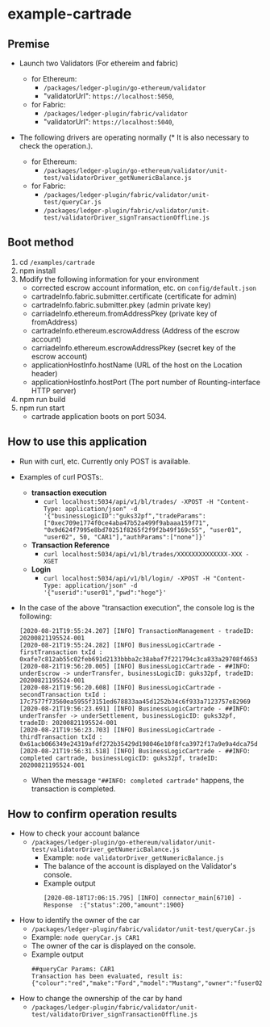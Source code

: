 # example-cartrade

## Premise
- Launch two Validators (For ethereim and fabric)
	- for Ethereum:
		- `/packages/ledger-plugin/go-ethereum/validator`
		- "validatorUrl": `https://localhost:5050`,
	- for Fabric:
		- `/packages/ledger-plugin/fabric/validator`
		- "validatorUrl": `https://localhost:5040`,

- The following drivers are operating normally (* It is also necessary to check the operation.).
	- for Ethereum:
		- `/packages/ledger-plugin/go-ethereum/validator/unit-test/validatorDriver_getNumericBalance.js`
	- for Fabric:
		- `/packages/ledger-plugin/fabric/validator/unit-test/queryCar.js`
		- `/packages/ledger-plugin/fabric/validator/unit-test/validatorDriver_signTransactionOffline.js`

## Boot method
1. cd `/examples/cartrade`
1. npm install
1. Modify the following information for your environment
	- corrected escrow account information, etc. on `config/default.json`
	- cartradeInfo.fabric.submitter.certificate (certificate for admin)
	- cartradeInfo.fabric.submitter.pkey (admin private key)
	- carriadeInfo.ethereum.fromAddressPkey (private key of fromAddress)
	- cartradeInfo.ethereum.escrowAddress (Address of the escrow account)
	- carriadeInfo.ethereum.escrowAddressPkey (secret key of the escrow account)
	- applicationHostInfo.hostName (URL of the host on the Location header)
	- applicationHostInfo.hostPort (The port number of Rounting-interface HTTP server)
1. npm run build
1. npm run start
	- cartrade application boots on port 5034.

## How to use this application
- Run with curl, etc. Currently only POST is available.
- Examples of curl POSTs:.
	- **transaction execution**
		- `curl localhost:5034/api/v1/bl/trades/ -XPOST -H "Content-Type: application/json" -d '{"businessLogicID":"guks32pf","tradeParams":["0xec709e1774f0ce4aba47b52a499f9abaaa159f71", "0x9d624f7995e8bd70251f8265f2f9f2b49f169c55", "user01", "user02", 50, "CAR1"],"authParams":["none"]}'`
	- **Transaction Reference**
		- `curl localhost:5034/api/v1/bl/trades/XXXXXXXXXXXXXX-XXX -XGET`
	- **Login**
		- `curl localhost:5034/api/v1/bl/login/ -XPOST -H "Content-Type: application/json" -d '{"userid":"user01","pwd":"hoge"}'`

- In the case of the above "transaction execution", the console log is the following:
	```
	[2020-08-21T19:55:24.207] [INFO] TransactionManagement - tradeID: 20200821195524-001
	[2020-08-21T19:55:24.282] [INFO] BusinessLogicCartrade - firstTransaction txId : 0xafe7c812ab55c02feb691d2133bbba2c38abaf7f221794c3ca833a29708f4653
	[2020-08-21T19:56:20.005] [INFO] BusinessLogicCartrade - ##INFO: underEscrow -> underTransfer, businessLogicID: guks32pf, tradeID: 20200821195524-001
	[2020-08-21T19:56:20.608] [INFO] BusinessLogicCartrade - secondTransaction txId : 17c7577f73560ea5955f3151ed678833aa45d1252b34c6f933a7123757e82969
	[2020-08-21T19:56:23.691] [INFO] BusinessLogicCartrade - ##INFO: underTransfer -> underSettlement, businessLogicID: guks32pf, tradeID: 20200821195524-001
	[2020-08-21T19:56:23.703] [INFO] BusinessLogicCartrade - thirdTransaction txId : 0x61acb066349e24319afdf272b35429d198046e10f8fca3972f17a9e9a4dca75d
	[2020-08-21T19:56:31.518] [INFO] BusinessLogicCartrade - ##INFO: completed cartrade, businessLogicID: guks32pf, tradeID: 20200821195524-001
	```
	- When the message `"##INFO: completed cartrade"` happens, the transaction is completed.

## How to confirm operation results
- How to check your account balance
	- `/packages/ledger-plugin/go-ethereum/validator/unit-test/validatorDriver_getNumericBalance.js`
		- Example: `node validatorDriver_getNumericBalance.js`
 		- The balance of the account is displayed on the Validator's console.
 		- Example output
			```
			[2020-08-18T17:06:15.795] [INFO] connector_main[6710] - Response  :{"status":200,"amount":1900}
			```
- How to identify the owner of the car
	- `/packages/ledger-plugin/fabric/validator/unit-test/queryCar.js`
	- Example: `node queryCar.js CAR1`
	- The owner of the car is displayed on the console.
	- Example output
		```
		##queryCar Params: CAR1
		Transaction has been evaluated, result is: {"colour":"red","make":"Ford","model":"Mustang","owner":"fuser02"}
		```
- How to change the ownership of the car by hand
	- ``/packages/ledger-plugin/fabric/validator/unit-test/validatorDriver_signTransactionOffline.js``